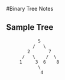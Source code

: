 #Binary Tree Notes

## Sample Tree
```
			5
		  /   \
	    2       7
	  /   \    /  \
	 1     3  6    8
            \
             4
```
